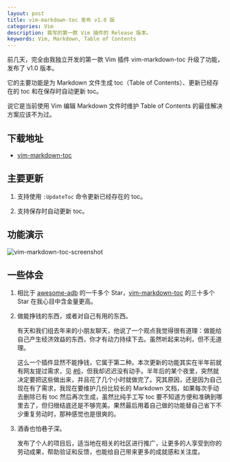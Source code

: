 ```yaml
---
layout: post
title: vim-markdown-toc 发布 v1.0 版
categories: Vim
description: 我写的第一款 Vim 插件的 Release 版本。
keywords: Vim, Markdown, Table of Contents
---
```


前几天，完全由我独立开发的第一款 Vim 插件 vim-markdown-toc 升级了功能，发布了 v1.0 版本。

它的主要功能是为 Markdown 文件生成 toc（Table of Contents）、更新已经存在的 toc 和在保存时自动更新 toc。

说它是当前使用 Vim 编辑 Markdown 文件时维护 Table of Contents 的最佳解决方案应该不为过。

## 下载地址

* [vim-markdown-toc](https://github.com/mzlogin/vim-markdown-toc)

## 主要更新

1. 支持使用 `:UpdateToc` 命令更新已经存在的 toc。

2. 支持保存时自动更新 toc。

## 功能演示

![vim-markdown-toc-screenshot](https://raw.githubusercontent.com/mzlogin/vim-markdown-toc/master/screenshots/english.gif)

## 一些体会

1. 相比于 [awesome-adb](https://github.com/mzlogin/awesome-adb) 的一千多个 Star，[vim-markdown-toc](https://github.com/mzlogin/vim-markdown-toc) 的三十多个 Star 在我心目中含金量更高。

2. 做能挣钱的东西，或者对自己有用的东西。

   有天和我们组去年来的小朋友聊天，他说了一个观点我觉得很有道理：做能给自己产生经济效益的东西，你才有动力持续下去。虽然听起来功利，但不无道理。

   这么一个插件显然不能挣钱，它属于第二种。本次更新的功能其实在半年前就有网友提过需求，见 [#6](https://github.com/mzlogin/vim-markdown-toc/issues/6)，但我却迟迟没有动手。半年后的某个夜里，突然就决定要把这些做出来，并且花了几个小时就做完了。究其原因，还是因为自己现在有了需求，我现在要维护几份比较长的 Markdown 文档，如果每次手动去删除已有 toc 然后再次生成，虽然比纯手工写 toc 要不知道方便和准确到哪里去了，但归根结底还是不够完美。果然最后用着自己做的功能替自己省下不少重复劳动时，那种感觉也是很爽的。

3. 酒香也怕巷子深。

   发布了个人的项目后，适当地在相关的社区进行推广，让更多的人享受到你的劳动成果，帮助验证和反馈，也能给自己带来更多的成就感和关注度。
